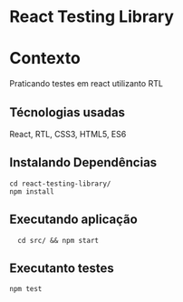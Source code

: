 # React Testing Library

# Contexto

Praticando testes em react utilizanto RTL
## Técnologias usadas

 React, RTL, CSS3, HTML5, ES6

## Instalando Dependências

```
cd react-testing-library/
npm install
``` 
## Executando aplicação

  ```
    cd src/ && npm start
  ```
  
  ## Executanto testes
  
  ```
  npm test
  ```
